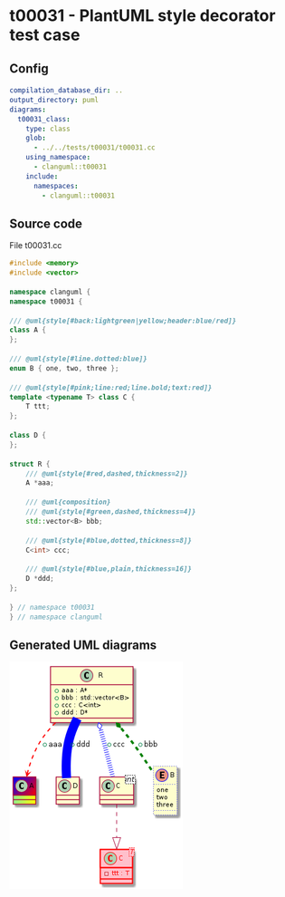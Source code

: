 # t00031 - PlantUML style decorator test case
## Config
```yaml
compilation_database_dir: ..
output_directory: puml
diagrams:
  t00031_class:
    type: class
    glob:
      - ../../tests/t00031/t00031.cc
    using_namespace:
      - clanguml::t00031
    include:
      namespaces:
        - clanguml::t00031

```
## Source code
File t00031.cc
```cpp
#include <memory>
#include <vector>

namespace clanguml {
namespace t00031 {

/// @uml{style[#back:lightgreen|yellow;header:blue/red]}
class A {
};

/// @uml{style[#line.dotted:blue]}
enum B { one, two, three };

/// @uml{style[#pink;line:red;line.bold;text:red]}
template <typename T> class C {
    T ttt;
};

class D {
};

struct R {
    /// @uml{style[#red,dashed,thickness=2]}
    A *aaa;

    /// @uml{composition}
    /// @uml{style[#green,dashed,thickness=4]}
    std::vector<B> bbb;

    /// @uml{style[#blue,dotted,thickness=8]}
    C<int> ccc;

    /// @uml{style[#blue,plain,thickness=16]}
    D *ddd;
};

} // namespace t00031
} // namespace clanguml

```
## Generated UML diagrams
![t00031_class](./t00031_class.png "PlantUML style decorator test case")
